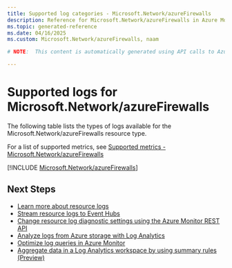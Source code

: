 ```yaml
---
title: Supported log categories - Microsoft.Network/azureFirewalls
description: Reference for Microsoft.Network/azureFirewalls in Azure Monitor Logs.
ms.topic: generated-reference
ms.date: 04/16/2025
ms.custom: Microsoft.Network/azureFirewalls, naam

# NOTE:  This content is automatically generated using API calls to Azure. Any edits made on these files will be overwritten in the next run of the script. 

---
```





# Supported logs for Microsoft.Network/azureFirewalls  
The following table lists the types of logs available for the Microsoft.Network/azureFirewalls resource type.
  
  
  
For a list of supported metrics, see [Supported metrics - Microsoft.Network/azureFirewalls](../supported-metrics/microsoft-network-azurefirewalls-metrics.md)  
  

  
[!INCLUDE [Microsoft.Network/azureFirewalls](~/reusable-content/ce-skilling/azure/includes/azure-monitor/reference/logs/microsoft-network-azurefirewalls-logs-include.md)]  
  

## Next Steps

* [Learn more about resource logs](/azure/azure-monitor/essentials/platform-logs-overview)
* [Stream resource logs to Event Hubs](/azure/azure-monitor/essentials/resource-logs#send-to-azure-event-hubs)
* [Change resource log diagnostic settings using the Azure Monitor REST API](/rest/api/monitor/diagnosticsettings)
* [Analyze logs from Azure storage with Log Analytics](/azure/azure-monitor/essentials/resource-logs#send-to-log-analytics-workspace)
* [Optimize log queries in Azure Monitor](/azure/azure-monitor/logs/query-optimization)
* [Aggregate data in a Log Analytics workspace by using summary rules (Preview)](/azure/azure-monitor/logs/summary-rules)